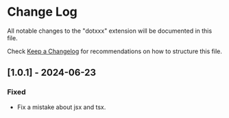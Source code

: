 # Change Log

All notable changes to the "dotxxx" extension will be documented in this file.

Check [Keep a Changelog](http://keepachangelog.com/) for recommendations on how to structure this file.

## [1.0.1] - 2024-06-23

### Fixed

- Fix a mistake about jsx and tsx.
